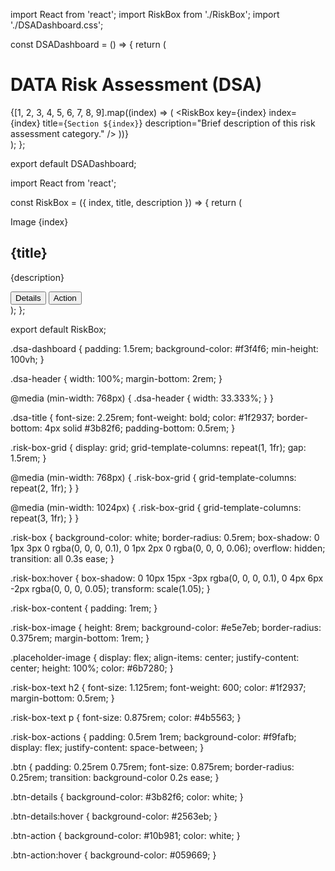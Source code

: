 import React from 'react';
import RiskBox from './RiskBox';
import './DSADashboard.css';

const DSADashboard = () => {
  return (
    <div className="dsa-dashboard">
      <div className="dsa-header">
        <h1 className="dsa-title">DATA Risk Assessment (DSA)</h1>
      </div>
      <div className="risk-box-grid">
        {[1, 2, 3, 4, 5, 6, 7, 8, 9].map((index) => (
          <RiskBox 
            key={index}
            index={index}
            title={`Section ${index}`}
            description="Brief description of this risk assessment category."
          />
        ))}
      </div>
    </div>
  );
};

export default DSADashboard;


import React from 'react';

const RiskBox = ({ index, title, description }) => {
  return (
    <div className="risk-box">
      <div className="risk-box-content">
        <div className="risk-box-image">
          <div className="placeholder-image">Image {index}</div>
        </div>
        <div className="risk-box-text">
          <h2>{title}</h2>
          <p>{description}</p>
        </div>
      </div>
      <div className="risk-box-actions">
        <button className="btn btn-details">Details</button>
        <button className="btn btn-action">Action</button>
      </div>
    </div>
  );
};

export default RiskBox;

.dsa-dashboard {
  padding: 1.5rem;
  background-color: #f3f4f6;
  min-height: 100vh;
}

.dsa-header {
  width: 100%;
  margin-bottom: 2rem;
}

@media (min-width: 768px) {
  .dsa-header {
    width: 33.333%;
  }
}

.dsa-title {
  font-size: 2.25rem;
  font-weight: bold;
  color: #1f2937;
  border-bottom: 4px solid #3b82f6;
  padding-bottom: 0.5rem;
}

.risk-box-grid {
  display: grid;
  grid-template-columns: repeat(1, 1fr);
  gap: 1.5rem;
}

@media (min-width: 768px) {
  .risk-box-grid {
    grid-template-columns: repeat(2, 1fr);
  }
}

@media (min-width: 1024px) {
  .risk-box-grid {
    grid-template-columns: repeat(3, 1fr);
  }
}

.risk-box {
  background-color: white;
  border-radius: 0.5rem;
  box-shadow: 0 1px 3px 0 rgba(0, 0, 0, 0.1), 0 1px 2px 0 rgba(0, 0, 0, 0.06);
  overflow: hidden;
  transition: all 0.3s ease;
}

.risk-box:hover {
  box-shadow: 0 10px 15px -3px rgba(0, 0, 0, 0.1), 0 4px 6px -2px rgba(0, 0, 0, 0.05);
  transform: scale(1.05);
}

.risk-box-content {
  padding: 1rem;
}

.risk-box-image {
  height: 8rem;
  background-color: #e5e7eb;
  border-radius: 0.375rem;
  margin-bottom: 1rem;
}

.placeholder-image {
  display: flex;
  align-items: center;
  justify-content: center;
  height: 100%;
  color: #6b7280;
}

.risk-box-text h2 {
  font-size: 1.125rem;
  font-weight: 600;
  color: #1f2937;
  margin-bottom: 0.5rem;
}

.risk-box-text p {
  font-size: 0.875rem;
  color: #4b5563;
}

.risk-box-actions {
  padding: 0.5rem 1rem;
  background-color: #f9fafb;
  display: flex;
  justify-content: space-between;
}

.btn {
  padding: 0.25rem 0.75rem;
  font-size: 0.875rem;
  border-radius: 0.25rem;
  transition: background-color 0.2s ease;
}

.btn-details {
  background-color: #3b82f6;
  color: white;
}

.btn-details:hover {
  background-color: #2563eb;
}

.btn-action {
  background-color: #10b981;
  color: white;
}

.btn-action:hover {
  background-color: #059669;
}
